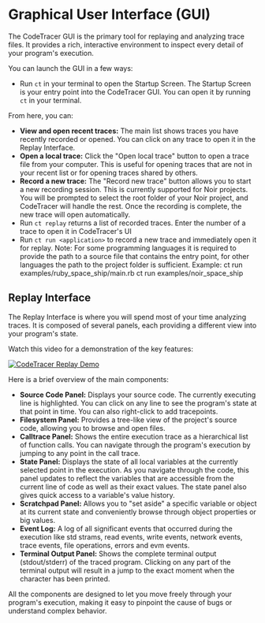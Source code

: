 # Graphical User Interface (GUI)

The CodeTracer GUI is the primary tool for replaying and analyzing trace files. It provides a rich, interactive environment to inspect every detail of your program's execution.

You can launch the GUI in a few ways:
*   Run `ct` in your terminal to open the Startup Screen.
The Startup Screen is your entry point into the CodeTracer GUI. You can open it by running `ct` in your terminal.

From here, you can:
*   **View and open recent traces:** The main list shows traces you have recently recorded or opened. You can click on any trace to open it in the Replay Interface.
*   **Open a local trace:** Click the "Open local trace" button to open a trace file from your computer. This is useful for opening traces that are not in your recent list or for opening traces shared by others.
*   **Record a new trace:** The "Record new trace" button allows you to start a new recording session. This is currently supported for Noir projects. You will be prompted to select the root folder of your Noir project, and CodeTracer will handle the rest. Once the recording is complete, the new trace will open automatically.
*   Run `ct replay` returns a list of recorded traces. Enter the number of a trace to open it in CodeTracer's UI
*   Run `ct run <application>` to record a new trace and immediately open it for replay.
Note: For some programming languages it is required to provide the path to a source file that contains the entry point, for other languages the path to the project folder is sufficient.
Example:
ct run examples/ruby_space_ship/main.rb
ct run examples/noir_space_ship

## Replay Interface

The Replay Interface is where you will spend most of your time analyzing traces. It is composed of several panels, each providing a different view into your program's state.

Watch this video for a demonstration of the key features:

[![CodeTracer Replay Demo](https://img.youtube.com/vi/xZsJ55JVqmU/maxresdefault.jpg)](https://www.youtube.com/watch?v=xZsJ55JVqmU)

Here is a brief overview of the main components:

*   **Source Code Panel:** Displays your source code. The currently executing line is highlighted. You can click on any line to see the program's state at that point in time. You can also right-click to add tracepoints.
*   **Filesystem Panel:** Provides a tree-like view of the project's source code, allowing you to browse and open files.
*   **Calltrace Panel:** Shows the entire execution trace as a hierarchical list of function calls. You can navigate through the program's execution by jumping to any point in the call trace.
*   **State Panel:** Displays the state of all local variables at the currently selected point in the execution. As you navigate through the code, this panel updates to reflect the variables that are accessible from the current line of code as well as their exact values.
The state panel also gives quick access to a variable's value history.
*   **Scratchpad Panel:** Allows you to "set aside" a specific variable or object at its current state and conveniently browse through object properties or big values.
*   **Event Log:** A log of all significant events that occurred during the execution like std strams, read events, write events, network events, trace events, file operations, errors and evm events.
*   **Terminal Output Panel:** Shows the complete terminal output (stdout/stderr) of the traced program. Clicking on any part of the terminal output will result in a jump to the exact moment when the character has been printed.

All the components are designed to let you move freely through your program's execution, making it easy to pinpoint the cause of bugs or understand complex behavior.
